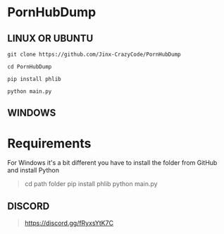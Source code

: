 # PornHubDump

## LINUX OR UBUNTU
``` 
git clone https://github.com/Jinx-CrazyCode/PornHubDump

cd PornHubDump

pip install phlib

python main.py
```

## WINDOWS
# Requirements
For Windows it's a bit different you have to install the folder from GitHub and install Python
> cd path folder
> pip install phlib
> python main.py

## DISCORD
> https://discord.gg/fRyxsYtK7C
